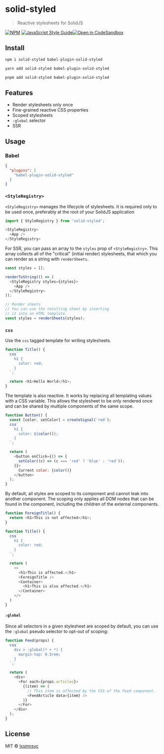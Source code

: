 # solid-styled

> Reactive stylesheets for SolidJS

[![NPM](https://img.shields.io/npm/v/solid-styled.svg)](https://www.npmjs.com/package/solid-styled) [![JavaScript Style Guide](https://badgen.net/badge/code%20style/airbnb/ff5a5f?icon=airbnb)](https://github.com/airbnb/javascript)[![Open in CodeSandbox](https://img.shields.io/badge/Open%20in-CodeSandbox-blue?style=flat-square&logo=codesandbox)](https://codesandbox.io/s/github/LXSMNSYC/solid-styled/tree/main/examples/demo)

## Install

```bash
npm i solid-styled babel-plugin-solid-styled
```

```bash
yarn add solid-styled babel-plugin-solid-styled
```

```bash
pnpm add solid-styled babel-plugin-solid-styled
```

## Features

- Render stylesheets only once
- Fine-grained reactive CSS properties
- Scoped stylesheets
- `:global` selector
- SSR

## Usage

### Babel

```json
{
  "plugins": [
    "babel-plugin-solid-styled"
  ]
}
```

### `<StyleRegistry>`

`<StyleRegistry>` manages the lifecycle of stylesheets. It is required only to be used once, preferably at the root of your SolidJS application

```js
import { StyleRegistry } from 'solid-styled';

<StyleRegistry>
  <App />
</StyleRegistry>
```

For SSR, you can pass an array to the `styles` prop of `<StyleRegistry>`. This array collects all of the "critical" (initial render) stylesheets, that which you can render as a string with `renderSheets`.

```js
const styles = [];

renderToString(() => (
  <StyleRegistry styles={styles}>
    <App />
  </StyleRegistry>
));

// Render sheets
// You can use the resulting sheet by inserting
// it into an HTML template.
const styles = renderSheets(styles);
```

### `css`

Use the `css` tagged template for writing stylesheets.

```js
function Title() {
  css`
    h1 {
      color: red;
    }
  `;

  return <h1>Hello World</h1>;
}
```

The template is also reactive. It works by replacing all templating values with a CSS variable. This allows the stylesheet to be only rendered once and can be shared by multiple components of the same scope.

```js
function Button() {
  const [color, setColor] = createSignal('red');
  css`
    h1 {
      color: ${color()};
    }
  `;

  return (
    <button onClick={() => {
      setColor((c) => (c === 'red' ? 'blue' : 'red'));
    }}>
      Current color: {color()}
    </button>
  );
}
```

By default, all styles are scoped to its component and cannot leak into another component. The scoping only applies all DOM nodes that can be found in the component, including the children of the external components.

```js
function ForeignTitle() {
  return <h1>This is not affected</h1>;
}

function Title() {
  css`
    h1 {
      color: red;
    }
  `;

  return (
    <>
      <h1>This is affected.</h1>
      <ForeignTitle />
      <Container>
        <h1>This is also affected.</h1>
      </Container>
    </>
  )
}
```

#### `:global`

Since all selectors in a given stylesheet are scoped by default, you can use the `:global` pseudo selector to opt-out of scoping:

```js
function Feed(props) {
  css`
    div > :global(* + *) {
      margin-top: 0.5rem;
    }
  `;

  return (
    <div>
      <For each={props.articles}>
        {(item) => (
          // This item is affected by the CSS of the Feed component.
          <FeedArticle data={item} />
        )}
      </For>
    </div>
  );
}
```

## License

MIT © [lxsmnsyc](https://github.com/lxsmnsyc)
